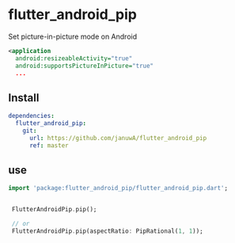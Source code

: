 # flutter_android_pip

Set picture-in-picture mode on Android

```xml
<application 
  android:resizeableActivity="true" 
  android:supportsPictureInPicture="true" 
  ...
```

## Install
```yaml
dependencies:
  flutter_android_pip:
    git:
      url: https://github.com/januwA/flutter_android_pip
      ref: master
```


## use
```dart
import 'package:flutter_android_pip/flutter_android_pip.dart';


 FlutterAndroidPip.pip();

 // or
 FlutterAndroidPip.pip(aspectRatio: PipRational(1, 1));
```